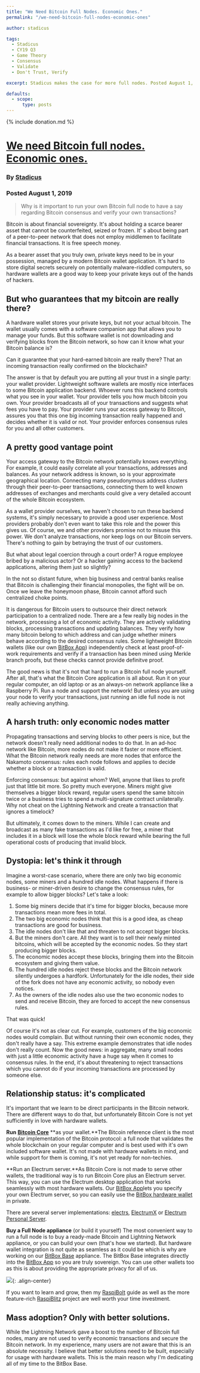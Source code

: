 ```yaml
---
title: "We Need Bitcoin Full Nodes. Economic Ones."
permalink: "/we-need-bitcoin-full-nodes-economic-ones" 

author: stadicus

tags:
  - Stadicus
  - CY19 Q3
  - Game Theory
  - Consensus
  - Validate
  - Don't Trust, Verify

excerpt: Stadicus makes the case for more full nodes. Posted August 1, 2019.

defaults:
  - scope:
      type: posts
---
```


{% include donation.md %}

# [We need Bitcoin full nodes. Economic ones.](https://medium.com/shiftcrypto/we-need-bitcoin-full-nodes-economic-ones-fd17efcb61fb)
### By [Stadicus](https://medium.com/@stadicus)
### Posted August 1, 2019

> Why is it important to run your own Bitcoin full node to have a say regarding Bitcoin consensus and verify your own transactions?

Bitcoin is about financial sovereignty. It's about holding a scarce bearer asset that cannot be counterfeited, seized or frozen. It' s about being part of a peer-to-peer network that does not employ middlemen to facilitate financial transactions. It is free speech money.

As a bearer asset that you truly own, private keys need to be in your possession, managed by a modern Bitcoin wallet application. It's hard to store digital secrets securely on potentially malware-riddled computers, so hardware wallets are a good way to keep your private keys out of the hands of hackers.

## But who guarantees that my bitcoin are really there?
A hardware wallet stores your private keys, but not your actual bitcoin. The wallet usually comes with a software companion app that allows you to manage your funds. But this software wallet is not downloading and verifying blocks from the Bitcoin network, so how can it know what your Bitcoin balance is?

Can it guarantee that your hard-earned bitcoin are really there? That an incoming transaction really confirmed on the blockchain?

The answer is that by default you are putting all your trust in a single party: your wallet provider. Lightweight software wallets are mostly nice interfaces to some Bitcoin application backend. Whoever runs this backend controls what you see in your wallet. Your provider tells you how much bitcoin you own. Your provider broadcasts all of your transactions and suggests what fees you have to pay. Your provider runs your access gateway to Bitcoin, assures you that this one big incoming transaction really happened and decides whether it is valid or not. Your provider enforces consensus rules for you and all other customers.

## A pretty good vantage point
Your access gateway to the Bitcoin network potentially knows everything. For example, it could easily correlate all your transactions, addresses and balances. As your network address is known, so is your approximate geographical location. Connecting many pseudonymous address clusters through their peer-to-peer transactions, connecting them to well known addresses of exchanges and merchants could give a very detailed account of the whole Bitcoin ecosystem.

As a wallet provider ourselves, we haven't chosen to run these backend systems, it's simply necessary to provide a good user experience. Most providers probably don't even want to take this role and the power this gives us. Of course, we and other providers promise not to misuse this power. We don't analyze transactions, nor keep logs on our Bitcoin servers. There's nothing to gain by betraying the trust of our customers.

But what about legal coercion through a court order? A rogue employee bribed by a malicious actor? Or a hacker gaining access to the backend applications, altering them just so slightly?

In the not so distant future, when big business and central banks realise that Bitcoin is challenging their financial monopolies, the fight will be on. Once we leave the honeymoon phase, Bitcoin cannot afford such centralized choke points.

It is dangerous for Bitcoin users to outsource their direct network participation to a centralized node. There are a few really big nodes in the network, processing a lot of economic activity. They are actively validating blocks, processing transactions and updating balances. They verify how many bitcoin belong to which address and can judge whether miners behave according to the desired consensus rules. Some lightweight Bitcoin wallets (like our own [BitBox App](https://shiftcrypto.ch/app/)) independently check at least proof-of-work requirements and verify if a transaction has been mined using Merkle branch proofs, but these checks cannot provide definitve proof.

The good news is that it's not that hard to run a Bitcoin full node yourself. After all, that's what the Bitcoin Core application is all about. Run it on your regular computer, an old laptop or as an always-on network appliance like a Raspberry Pi. Run a node and support the network! But unless you are using your node to verify your transactions, just running an idle full node is not really achieving anything.

## A harsh truth: only economic nodes matter
Propagating transactions and serving blocks to other peers is nice, but the network doesn't really need additional nodes to do that. In an ad-hoc network like Bitcoin, more nodes do not make it faster or more efficient. What the Bitcoin network really needs are more nodes that enforce the Nakamoto consensus: rules each node follows and applies to decide whether a block or a transaction is valid.

Enforcing consensus: but against whom? Well, anyone that likes to profit just that little bit more. So pretty much everyone. Miners might give themselves a bigger block reward, regular users spend the same bitcoin twice or a business tries to spend a multi-signature contract unilaterally. Why not cheat on the Lightning Network and create a transaction that ignores a timelock?

But ultimately, it comes down to the miners. While I can create and broadcast as many fake transactions as I'd like for free, a miner that includes it in a block will lose the whole block reward while bearing the full operational costs of producing that invalid block.

## Dystopia: let's think it through
Imagine a worst-case scenario, where there are only two big economic nodes, some miners and a hundred idle nodes. What happens if there is business- or miner-driven desire to change the consensus rules, for example to allow bigger blocks? Let's take a look:

1. Some big miners decide that it's time for bigger blocks, because more transactions mean more fees in total.
2. The two big economic nodes think that this is a good idea, as cheap transactions are good for business.
3. The idle nodes don't like that and threaten to not accept bigger blocks.
4. But the miners don't care. All they want is to sell their newly minted bitcoins, which will be accepted by the economic nodes. So they start producing bigger blocks.
5. The economic nodes accept these blocks, bringing them into the Bitcoin ecosystem and giving them value.
6. The hundred idle nodes reject these blocks and the Bitcoin network silently undergoes a hardfork. Unfortunately for the idle nodes, their side of the fork does not have any economic activity, so nobody even notices.
7. As the owners of the idle nodes also use the two economic nodes to send and receive Bitcoin, they are forced to accept the new consensus rules.

That was quick!

Of course it's not as clear cut. For example, customers of the big economic nodes would complain. But without running their own economic nodes, they don't really have a say. This extreme example demonstrates that idle nodes don't really count. Now the good news: in aggregate, many small nodes with just a little economic activity have a huge say when it comes to consensus rules. In the end, it's about threatening to reject transactions which you cannot do if your incoming transactions are processed by someone else.

## Relationship status: it's complicated
It's important that we learn to be direct participants in the Bitcoin network. There are different ways to do that, but unfortunately Bitcoin Core is not yet sufficiently in love with hardware wallets.

**Run** [**Bitcoin Core**](https://bitcoincore.org/) **as your wallet.**The Bitcoin reference client is the most popular implementation of the Bitcoin protocol: a full node that validates the whole blockchain on your regular computer and is best used with it's own included software wallet. It's not made with hardware wallets in mind, and while support for them is coming, it's not yet ready for non-techies.

**Run an Electrum server.**As Bitcoin Core is not made to serve other wallets, the traditional way is to run Bitcoin Core plus an Electrum server. This way, you can use the Electrum desktop application that works seamlessly with most hardware wallets. Our [BitBox App](https://shiftcrypto.ch/app/)lets you specify your own Electrum server, so you can easily use the [BitBox hardware wallet](https://shiftcrypto.ch/bitbox02/) in private.

There are several server implementations: [electrs](https://github.com/romanz/electrs/blob/master/README.md), [ElectrumX](https://electrumx.readthedocs.io/en/latest/) or [Electrum Personal Server](https://github.com/chris-belcher/electrum-personal-server/blob/master/README.md).

**Buy a Full Node appliance** (or build it yourself)
The most convenient way to run a full node is to buy a ready-made Bitcoin and Lightning Network appliance, or you can build your own (that's how we started). But hardware wallet integration is not quite as seamless as it could be which is why are working on our [BitBox Base](https://shiftcrypto.ch/base/) appliance. The BitBox Base integrates directly into the [BitBox App](https://shiftcrypto.ch/app/) so you are truly sovereign. You can use other wallets too as this is about providing the appropriate privacy for all of us.

![](/assets/images/cy19/cy19m8/stad-1.png){: .align-center}

If you want to learn and grow, then my [RaspiBolt](https://stadicus.github.io/RaspiBolt/) guide as well as the more feature-rich [RaspiBlitz](https://github.com/rootzoll/raspiblitz/blob/master/README.md) project are well worth your time investment.

## Mass adoption? Only with better solutions.
While the Lightning Network gave a boost to the number of Bitcoin full nodes, many are not used to verify economic transactions and secure the Bitcoin network. In my experience, many users are not aware that this is an absolute necessity. I believe that better solutions need to be built, especially for usage with hardware wallets. This is the main reason why I'm dedicating all of my time to the BitBox Base.
